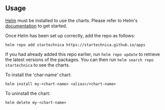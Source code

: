 ## Usage

[Helm](https://helm.sh) must be installed to use the charts.  Please refer to
Helm's [documentation](https://helm.sh/docs) to get started.

Once Helm has been set up correctly, add the repo as follows:

    helm repo add startechnica https://startechnica.github.io/apps

If you had already added this repo earlier, run `helm repo update` to retrieve
the latest versions of the packages.  You can then run `helm search repo
startechnica` to see the charts.

To install the 'char-name' chart:

    helm install my-<chart-name> <alias>/<chart-name>

To uninstall the chart:

    helm delete my-<chart-name>